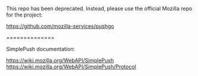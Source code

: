 This repo has been deprecated. Instead, please use the official Mozilla repo for the project:

https://github.com/mozilla-services/pushgo


==============

SimplePush documentation:

https://wiki.mozilla.org/WebAPI/SimplePush
https://wiki.mozilla.org/WebAPI/SimplePush/Protocol

